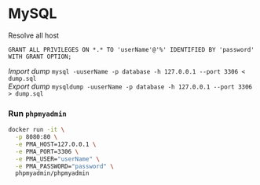 # MySQL

Resolve all host

`GRANT ALL PRIVILEGES ON *.* TO 'userName'@'%' IDENTIFIED BY 'password' WITH GRANT OPTION;`

_Import dump_ `mysql -uuserName -p database -h 127.0.0.1 --port 3306 < dump.sql`  
_Export dump_ `mysqldump -uuserName -p database -h 127.0.0.1 --port 3306 > dump.sql`

### Run `phpmyadmin`

```bash
docker run -it \
  -p 8080:80 \
  -e PMA_HOST=127.0.0.1 \
  -e PMA_PORT=3306 \
  -e PMA_USER="userName" \
  -e PMA_PASSWORD="password" \
  phpmyadmin/phpmyadmin
```



